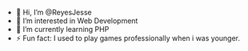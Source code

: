 - 👋 Hi, I’m @ReyesJesse
- 👀 I’m interested in Web Development 
- 🌱 I’m currently learning PHP
- ⚡ Fun fact: I used to play games professionally when i was younger. 

<!---
ReyesJesse/ReyesJesse is a ✨ special ✨ repository because its `README.md` (this file) appears on your GitHub profile.
You can click the Preview link to take a look at your changes.
--->

